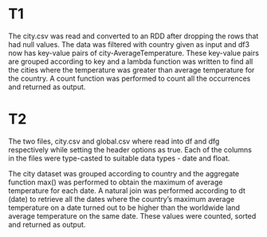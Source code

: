 # T1

The city.csv was read and converted to an RDD after dropping the rows that had null values. The data was filtered with country  given as input and df3 now has key-value pairs of city-AverageTemperature. These key-value pairs are grouped according to key and a lambda function was written to find all the cities where the temperature was greater than average temperature for the country. A count function was performed to count all the occurrences and returned as output.

# T2

The two files, city.csv and global.csv where read into df and dfg respectively while setting the header options as true. Each of the columns in the files were type-casted to suitable data types - date and float.

The city dataset was grouped according to country and the aggregate function max() was performed to obtain the maximum of average temperature for each date. A natural join was performed according to dt (date) to retrieve all the dates where the country’s maximum average temperature on a date turned out to be higher than the worldwide land average temperature on the same date. These values were counted, sorted and returned as output.
